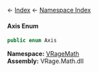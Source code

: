 ← [Index](Api-Index) ← [Namespace Index](Namespace-Index)

#### Axis Enum

```csharp
public enum Axis
```

**Namespace:** [VRageMath](VRageMath)  
**Assembly:** VRage.Math.dll

